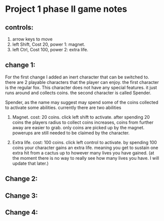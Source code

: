 # Project 1 phase II game notes

## controls:
1. arrow keys to move
2. left Shift, Cost 20, power 1: magnet.
3. left Ctrl, Cost 100, power 2: extra life. 

## change 1:
For the first change I added an inert character that can be switched to. there are 2 playable characters that the player can enjoy. the first character is the regular fox. This character does not have any special features. it just runs around and collects coins. the second character is called Spender. 

Spender, as the name may suggest may spend some of the coins collected to activate some abilities. currently there are two abilities
1. Magnet. cost: 20 coins. click left shift to activate. after spending 20 coins the players radius to collect coins increases, coins from further away are easier to grab. only coins are picked up by the magnet. powerups are still needed to be claimed by the character. 

2. Extra life. cost: 100 coins. click left control to activate. by spending 100 coins your character gains an extra life. meaning you get to sustain one extra hit from a cactus up to however many lives you have gained. (at the moment there is no way to really see how many lives you have. I will update that later.)

## Change 2:

## Change 3:

## Change 4: